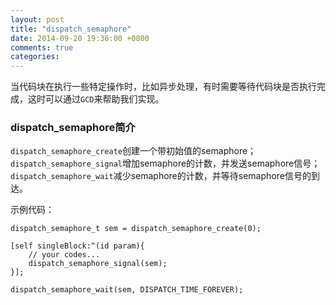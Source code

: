 ```yaml
---
layout: post
title: "dispatch_semaphore"
date: 2014-09-20 19:36:00 +0800
comments: true
categories: 
---
```

 当代码块在执行一些特定操作时，比如异步处理，有时需要等待代码块是否执行完成，这时可以通过`GCD`来帮助我们实现。
### dispatch_semaphore简介
 `dispatch_semaphore_create`创建一个带初始值的semaphore；
 `dispatch_semaphore_signal`增加semaphore的计数，并发送semaphore信号；
 `dispatch_semaphore_wait`减少semaphore的计数，并等待semaphore信号的到达。
 
 示例代码：

    dispatch_semaphore_t sem = dispatch_semaphore_create(0);

    [self singleBlock:^(id param){
        // your codes...
        dispatch_semaphore_signal(sem);
    }];

    dispatch_semaphore_wait(sem, DISPATCH_TIME_FOREVER);


